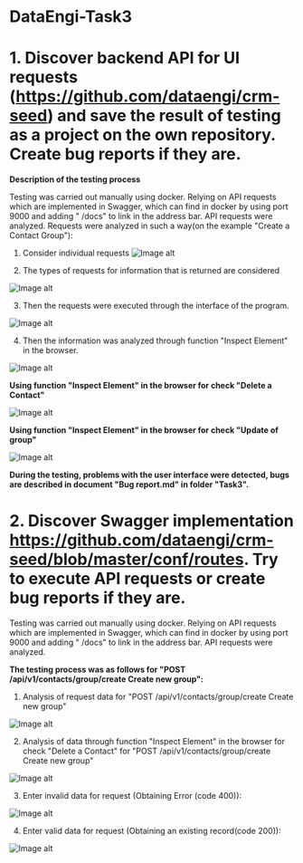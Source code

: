# DataEngi-Task3
**1. Discover backend API for UI requests (https://github.com/dataengi/crm-seed) and save the result of testing as a project on the own repository. Create bug reports if they are.**
==================================
**Description of the testing process**

Testing was carried out manually using docker. Relying on API requests which are implemented in Swagger, which can find in docker by using port 9000 and adding " /docs" to link in the address bar. API requests were analyzed.
Requests were analyzed in such a way(on the example "Create a Contact Group"):

1. Consider individual requests
![Image alt](https://github.com/doctor9393/DataEngi-task-QA/blob/master/Task3/photos/GroupCreate1.jpg)

2. The types of requests for information that is returned are considered

![Image alt](https://github.com/doctor9393/DataEngi-task-QA/blob/master/Task3/photos/GroupCreate2.jpg)

3. Then the requests were executed through the interface of the program.

![Image alt](https://github.com/doctor9393/DataEngi-task-QA/blob/master/Task3/photos/GroupCreate3.jpg)

4. Then the information was analyzed through function "Inspect Element" in the browser.

![Image alt](https://github.com/doctor9393/DataEngi-task-QA/blob/master/Task3/photos/GroupCreate4.jpg)

**Using function "Inspect Element" in the browser for check "Delete a Contact"**

![Image alt](https://github.com/doctor9393/DataEngi-task-QA/blob/master/Task3/photos/Delete%20of%20contacts.jpg)

**Using function "Inspect Element" in the browser for check "Update of group"**

![Image alt](https://github.com/doctor9393/DataEngi-task-QA/blob/master/Task3/photos/UpdateOfGroup.jpg)


**During the testing, problems with the user interface were detected, bugs are described in document "Bug report.md" in folder "Task3".**


**2. Discover Swagger implementation https://github.com/dataengi/crm-seed/blob/master/conf/routes. Try to execute API requests or create bug reports if they are.**
==================================

Testing was carried out manually using docker. Relying on API requests which are implemented in Swagger, which can find in docker by using port 9000 and adding " /docs" to link in the address bar. API requests were analyzed.

**The testing process was as follows for  "POST /api/v1/contacts/group/create Create new group":**

1. Analysis of request data for "POST /api/v1/contacts/group/create Create new group"

![Image alt](https://github.com/doctor9393/DataEngi-task-QA/blob/master/Task3/photos/API1.jpg)

2. Analysis of data through function "Inspect Element" in the browser for check "Delete a Contact" for "POST /api/v1/contacts/group/create Create new group"

![Image alt](https://github.com/doctor9393/DataEngi-task-QA/blob/master/Task3/photos/API2.jpg)

3. Enter invalid data for request (Obtaining Error (code 400)):

![Image alt](https://github.com/doctor9393/DataEngi-task-QA/blob/master/Task3/photos/API3.jpg)

4. Enter valid data for request (Obtaining an existing record(code 200)):

![Image alt](https://github.com/doctor9393/DataEngi-task-QA/blob/master/Task3/photos/API4.jpg)
